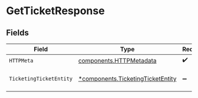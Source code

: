 # GetTicketResponse


## Fields

| Field                                                                                 | Type                                                                                  | Required                                                                              | Description                                                                           |
| ------------------------------------------------------------------------------------- | ------------------------------------------------------------------------------------- | ------------------------------------------------------------------------------------- | ------------------------------------------------------------------------------------- |
| `HTTPMeta`                                                                            | [components.HTTPMetadata](../../models/components/httpmetadata.md)                    | :heavy_check_mark:                                                                    | N/A                                                                                   |
| `TicketingTicketEntity`                                                               | [*components.TicketingTicketEntity](../../models/components/ticketingticketentity.md) | :heavy_minus_sign:                                                                    | Retrieves a single ticket by ID                                                       |